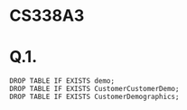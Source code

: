 # CS338A3

# Q.1.
```{sql}
DROP TABLE IF EXISTS demo;
DROP TABLE IF EXISTS CustomerCustomerDemo;
DROP TABLE IF EXISTS CustomerDemographics;


